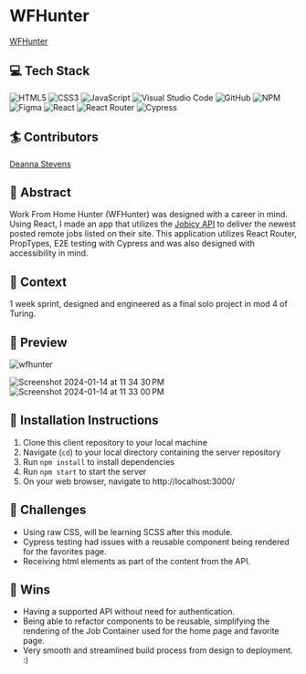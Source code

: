 # WFHunter

[WFHunter](https://workfromhunter.vercel.app/)

## :computer: Tech Stack
![HTML5](https://img.shields.io/badge/html5-%23E34F26.svg?style=for-the-badge&logo=html5&logoColor=white)
![CSS3](https://img.shields.io/badge/css3-%231572B6.svg?style=for-the-badge&logo=css3&logoColor=white)
![JavaScript](https://img.shields.io/badge/javascript-%23323330.svg?style=for-the-badge&logo=javascript&logoColor=%23F7DF1E)
![Visual Studio Code](https://img.shields.io/badge/Visual%20Studio%20Code-0078d7.svg?style=for-the-badge&logo=visual-studio-code&logoColor=white)
![GitHub](https://img.shields.io/badge/github-%23121011.svg?style=for-the-badge&logo=github&logoColor=white)
![NPM](https://img.shields.io/badge/NPM-%23CB3837.svg?style=for-the-badge&logo=npm&logoColor=white)
![Figma](https://img.shields.io/badge/figma-%23F24E1E.svg?style=for-the-badge&logo=figma&logoColor=white)
![React](https://img.shields.io/badge/React-20232A?style=for-the-badge&logo=react&logoColor=61DAFB)
![React Router](https://img.shields.io/badge/React_Router-CA4245?style=for-the-badge&logo=react-router&logoColor=white)
![Cypress](https://img.shields.io/badge/Cypress-17202C?logo=cypress&logoColor=fff&style=for-the-badge)

## :surfer: Contributors
[Deanna Stevens](https://github.com/dsstevens)


## :closed_book: Abstract
Work From Home Hunter (WFHunter) was designed with a career in mind. Using React, I made an app that utilizes the [Jobicy API](https://jobicy.com/jobs-rss-feed?utm_source=apislist.com) to deliver the newest posted remote jobs listed on their site. This application utilizes React Router, PropTypes, E2E testing with Cypress and was also designed with accessibility in mind. 

## :book: Context
 1 week sprint, designed and engineered as a final solo project in mod 4 of Turing.

## :eyes: Preview
![wfhunter](https://github.com/dsstevens/WFHunter/assets/132790719/fbbb7291-ee79-4f93-b017-3f8197f34217)

![Screenshot 2024-01-14 at 11 34 30 PM](https://github.com/dsstevens/WFHunter/assets/132790719/30f74d98-2ff2-4f6c-a839-60809be59d11)
![Screenshot 2024-01-14 at 11 33 00 PM](https://github.com/dsstevens/WFHunter/assets/132790719/d9f6565c-7ee1-4497-8138-52e897101db1)


## :floppy_disk: Installation Instructions
1. Clone this client repository to your local machine
2. Navigate (`cd`) to your local directory containing the server repository
3. Run `npm install` to install dependencies
4. Run `npm start` to start the server
5. On your web browser, navigate to http://localhost:3000/

## :space_invader: Challenges 
- Using raw CSS, will be learning SCSS after this module.
- Cypress testing had issues with a reusable component being rendered for the favorites page.
- Receiving html elements as part of the content from the API.

## :dizzy: Wins
- Having a supported API without need for authentication.
- Being able to refactor components to be reusable, simplifying the rendering of the Job Container used for the home page and favorite page.
- Very smooth and streamlined build process from design to deployment. :)
